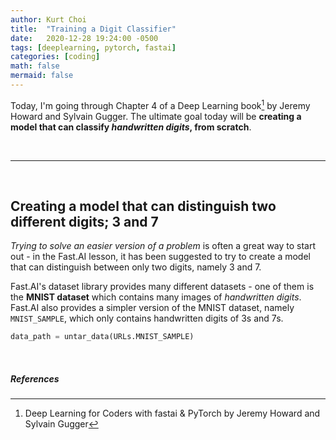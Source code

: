 ```yaml
---
author: Kurt Choi
title:  "Training a Digit Classifier"
date:   2020-12-28 19:24:00 -0500
tags: [deeplearning, pytorch, fastai]
categories: [coding]
math: false
mermaid: false
---
```

Today, I'm going through Chapter 4 of a Deep Learning book[^1] by Jeremy Howard and Sylvain Gugger. The ultimate goal today will be **creating a model that can classify *handwritten digits*, from scratch**.

 &nbsp;

----

&nbsp;

## Creating a model that can distinguish two different digits; 3 and 7

*Trying to solve an easier version of a problem* is often a great way to start out - in the Fast.AI lesson, it has been suggested to try to create a model that can distinguish between only two digits, namely 3 and 7.

Fast.AI's dataset library provides many different datasets - one of them is the **MNIST dataset** which contains many images of *handwritten digits*. Fast.AI also provides a simpler version of the MNIST dataset, namely `MNIST_SAMPLE`, which only contains handwritten digits of 3s and 7s.

```python
data_path = untar_data(URLs.MNIST_SAMPLE)
```



&nbsp;

##### References

[^1]: Deep Learning for Coders with fastai & PyTorch by Jeremy Howard and Sylvain Gugger


